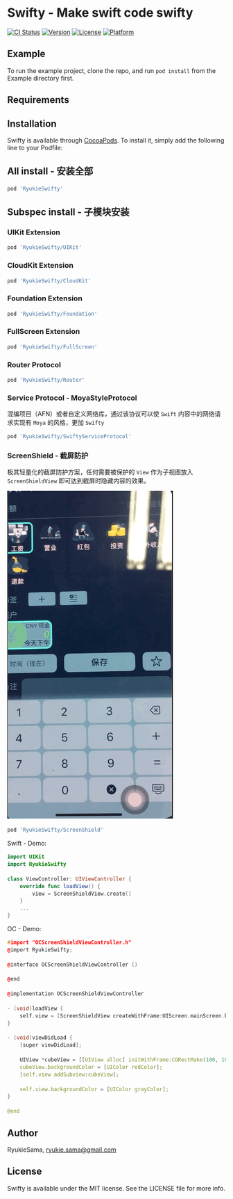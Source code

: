 # Swifty - Make swift code swifty

[![CI Status](https://img.shields.io/travis/RyukieSama/RyukieSwifty.svg?style=flat)](https://travis-ci.org/RyukieSama/RyukieSwifty)
[![Version](https://img.shields.io/cocoapods/v/RyukieSwifty.svg?style=flat)](https://cocoapods.org/pods/RyukieSwifty)
[![License](https://img.shields.io/cocoapods/l/RyukieSwifty.svg?style=flat)](https://cocoapods.org/pods/RyukieSwifty)
[![Platform](https://img.shields.io/cocoapods/p/Swifty.svg?style=flat)](https://cocoapods.org/pods/RyukieSwifty)

## Example

To run the example project, clone the repo, and run `pod install` from the Example directory first.

## Requirements

## Installation

Swifty is available through [CocoaPods](https://cocoapods.org). To install
it, simply add the following line to your Podfile:

## All install - 安装全部

```ruby
pod 'RyukieSwifty'
```

## Subspec install - 子模块安装

### UIKit Extension

```ruby
pod 'RyukieSwifty/UIKit'
```

### CloudKit Extension

```ruby
pod 'RyukieSwifty/CloudKit'
```

### Foundation Extension

```ruby
pod 'RyukieSwifty/Foundation'
```

### FullScreen Extension

```ruby
pod 'RyukieSwifty/FullScreen'
```

### Router Protocol

```ruby
pod 'RyukieSwifty/Router'
```

### Service Protocol - MoyaStyleProtocol

混编项目（AFN）或者自定义网络库，通过该协议可以使 `Swift` 内容中的网络请求实现有 `Moya` 的风格，更加 `Swifty`

```ruby
pod 'RyukieSwifty/SwiftyServiceProtocol'
```

### ScreenShield - 截屏防护

极其轻量化的截屏防护方案，任何需要被保护的 `View` 作为子视图放入 `ScreenShieldView` 即可达到截屏时隐藏内容的效果。

![ScreenShield](ScreenShield.gif)

```ruby
pod 'RyukieSwifty/ScreenShield'
```

Swift - Demo: 

```Swift
import UIKit
import RyukieSwifty

class ViewController: UIViewController {
    override func loadView() {
        view = ScreenShieldView.create()
    }
    ...
}
```

OC - Demo:

```C++
#import "OCScreenShieldViewController.h"
@import RyukieSwifty;

@interface OCScreenShieldViewController ()

@end

@implementation OCScreenShieldViewController

- (void)loadView {
    self.view = [ScreenShieldView createWithFrame:UIScreen.mainScreen.bounds];
}

- (void)viewDidLoad {
    [super viewDidLoad];
    
    UIView *cubeView = [[UIView alloc] initWithFrame:CGRectMake(100, 100, 100, 100)];
    cubeView.backgroundColor = [UIColor redColor];
    [self.view addSubview:cubeView];
    
    self.view.backgroundColor = [UIColor grayColor];
}

@end
```

## Author

RyukieSama, ryukie.sama@gmail.com

## License

Swifty is available under the MIT license. See the LICENSE file for more info.


